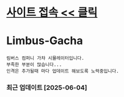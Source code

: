 # [사이트 접속 << 클릭](https://limbus-gacha-b7wq2xkhb-taehanlee07s-projects.vercel.app/)
# Limbus-Gacha
```
림버스 컴퍼니 가챠 시뮬레이터입니다.
부족한 부분이 많습니다...
인격은 추가될때 마다 업데이트 해보도록 노력중입니다.
```
### 최근 업데이트 [2025-06-04]
